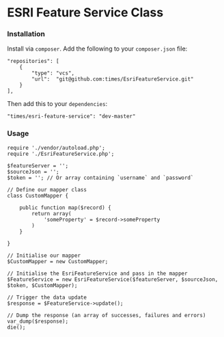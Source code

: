 # ESRI Feature Service Class


### Installation

Install via `composer`. Add the following to your `composer.json` file:

	"repositories": [
	    {
	        "type": "vcs",
	        "url":  "git@github.com:times/EsriFeatureService.git"
	    }
	],

Then add this to your `dependencies`:

	"times/esri-feature-service": "dev-master"


### Usage

	require './vendor/autoload.php';
	require './EsriFeatureService.php';

	$featureServer = '';
	$sourceJson = '';
	$token = ''; // Or array containing `username` and `password`

	// Define our mapper class
	class CustomMapper {

		public function map($record) {
			return array(
				'someProperty' = $record->someProperty
			)
		}

	}
		
	// Initialise our mapper
	$CustomMapper = new CustomMapper;

	// Initialise the EsriFeatureService and pass in the mapper
	$FeatureService = new EsriFeatureService($featureServer, $sourceJson, $token, $CustomMapper);

	// Trigger the data update
	$response = $FeatureService->update();

	// Dump the response (an array of successes, failures and errors)
	var_dump($response);
	die();
